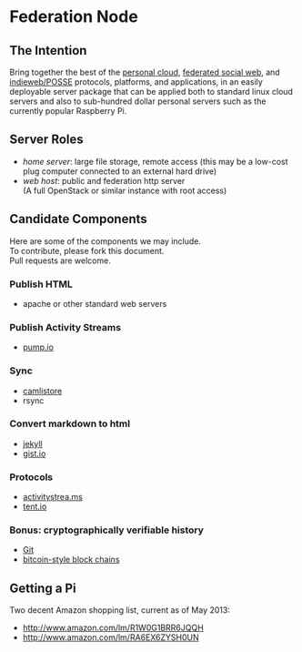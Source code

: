 Federation Node
===============
             
The Intention
-------------
Bring together the best of the [personal cloud](https://github.com/airships/zephyr/wiki/Personal-Clouds), 
[federated social web](http://en.wikipedia.org/wiki/Distributed_social_network), 
and [indieweb/POSSE](http://indiewebcamp.com/POSSE) protocols, platforms, and applications, 
in an easily deployable server package that can be applied both to standard linux cloud servers 
and also to sub-hundred dollar personal servers such as the currently popular Raspberry Pi.

Server Roles
------------
- _home server_: large file storage, remote access 
  (this may be a low-cost plug computer connected to an external hard drive)
- _web host_: public and federation http server                            
  (A full OpenStack or similar instance with root access)
                               
Candidate Components
--------------------
Here are some of the components we may include.  
To contribute, please fork this document.  
Pull requests are welcome.

### Publish HTML
- apache or other standard web servers

### Publish Activity Streams
- [pump.io](http://pump.io/)

### Sync
- [camlistore](http://camlistore.org/)
- rsync

### Convert markdown to html
- [jekyll](http://jekyllrb.com/)
- [gist.io](https://github.com/idan/gistio)

### Protocols
- [activitystrea.ms](http://activitystrea.ms/)
- [tent.io](https://tent.io/)

### Bonus: cryptographically verifiable history
- [Git](http://git-scm.com/)
- [bitcoin-style block chains](https://www.khanacademy.org/science/core-finance/money-and-banking/bitcoin/v/bitcoin-transaction-block-chains)


Getting a Pi
------------

Two decent Amazon shopping list, current as of May 2013: 
- <http://www.amazon.com/lm/R1W0G1BRR6JQQH>
- <http://www.amazon.com/lm/RA6EX6ZYSH0UN>
